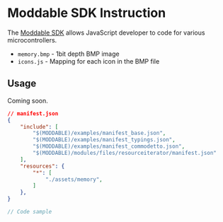 # Moddable SDK Instruction

The [Moddable SDK](https://github.com/Moddable-OpenSource/moddable) allows JavaScript developer to code for various microcontrollers.

- `memory.bmp` - 1bit depth BMP image
- `icons.js` - Mapping for each icon in the BMP file

## Usage

Coming soon.

```json
// manifest.json
{
    "include": [
		"$(MODDABLE)/examples/manifest_base.json",
		"$(MODDABLE)/examples/manifest_typings.json",
		"$(MODDABLE)/examples/manifest_commodetto.json",
		"$(MODDABLE)/modules/files/resourceiterator/manifest.json"
	],
    "resources": {
		"*": [
			"./assets/memory",
		]
	},
}
```

```js
// Code sample
```